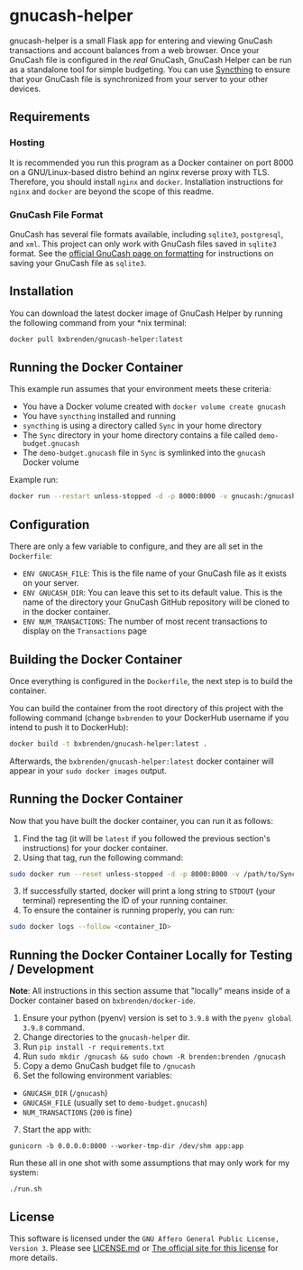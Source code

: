 # gnucash-helper

gnucash-helper is a small Flask app for entering and viewing GnuCash transactions and account balances from a web browser.
Once your GnuCash file is configured in the _real_ GnuCash, GnuCash Helper can be run as a standalone tool for simple budgeting.
You can use [Syncthing](https://syncthing.net/) to ensure that your GnuCash file is synchronized from your server to your other devices.

## Requirements
### Hosting
It is recommended you run this program as a Docker container on port 8000 on a GNU/Linux-based distro behind an nginx reverse proxy with TLS.
Therefore, you should install `nginx` and `docker`.
Installation instructions for `nginx` and `docker` are beyond the scope of this readme.

### GnuCash File Format
GnuCash has several file formats available, including `sqlite3`, `postgresql`, and `xml`.
This project can only work with GnuCash files saved in  `sqlite3` format.
See the [official GnuCash page on formatting](https://www.gnucash.org/docs/v4/C/gnucash-guide/basics-files1.html) for instructions on saving your GnuCash file as `sqlite3`.

## Installation
You can download the latest docker image of GnuCash Helper by running the following command from your \*nix terminal:
```bash
docker pull bxbrenden/gnucash-helper:latest
```

## Running the Docker Container
This example run assumes that your environment meets these criteria:
- You have a Docker volume created with `docker volume create gnucash`
- You have `syncthing` installed and running
- `syncthing` is using a directory called `Sync` in your home directory
- The `Sync` directory in your home directory contains a file called `demo-budget.gnucash`
- The `demo-budget.gnucash` file in `Sync` is symlinked into the `gnucash` Docker volume

Example run:
```bash
docker run --restart unless-stopped -d -p 8000:8000 -v gnucash:/gnucash -e GNUCASH_FILE=demo-budget.gnucash -e GNUCASH_DIR=/gnucash -e NUM_TRANSACTIONS=1000  bxbrenden/gnucash-helper:0.4.0
```

## Configuration
There are only a few variable to configure, and they are all set in the `Dockerfile`:
- `ENV GNUCASH_FILE`: This is the file name of your GnuCash file as it exists on your server.
- `ENV GNUCASH_DIR`: You can leave this set to its default value. This is the name of the directory your GnuCash GitHub repository will be cloned to in the docker container.
- `ENV NUM_TRANSACTIONS`: The number of most recent transactions to display on the `Transactions` page

## Building the Docker Container
Once everything is configured in the `Dockerfile`, the next step is to build the container.

You can build the container from the root directory of this project with the following command (change `bxbrenden` to your DockerHub username if you intend to push it to DockerHub):
```bash
docker build -t bxbrenden/gnucash-helper:latest .
```
Afterwards, the `bxbrenden/gnucash-helper:latest` docker container will appear in your `sudo docker images` output.

## Running the Docker Container
Now that you have built the docker container, you can run it as follows:
1. Find the tag (it will be `latest` if you followed the previous section's instructions) for your docker container.
2. Using that tag, run the following command:
```bash
sudo docker run --reset unless-stopped -d -p 8000:8000 -v /path/to/Syncthing/folder bxbrenden/gnucash-helper:latest
```
3. If successfully started, docker will print a long string to `STDOUT` (your terminal) representing the ID of your running container.
4. To ensure the container is running properly, you can run:
```bash
sudo docker logs --follow <container_ID>
```

## Running the Docker Container Locally for Testing / Development
**Note**: All instructions in this section assume that "locally" means inside of a Docker container based on `bxbrenden/docker-ide`.

1. Ensure your python (pyenv) version is set to `3.9.8` with the `pyenv global 3.9.8` command.
2. Change directories to the `gnucash-helper` dir.
3. Run `pip install -r requirements.txt`
4. Run `sudo mkdir /gnucash && sudo chown -R brenden:brenden /gnucash`
5. Copy a demo GnuCash budget file to `/gnucash`
6. Set the following environment variables:
  - `GNUCASH_DIR` (`/gnucash`)
  - `GNUCASH_FILE` (usually set to `demo-budget.gnucash`)
  - `NUM_TRANSACTIONS` (`200` is fine)
7. Start the app with:
```
gunicorn -b 0.0.0.0:8000 --worker-tmp-dir /dev/shm app:app
```

Run these all in one shot with some assumptions that may only work for my system:
```
./run.sh
```

## License
This software is licensed under the `GNU Affero General Public License, Version 3`. Please see [LICENSE.md](https://github.com/bxbrenden/gnucash-helper/blob/main/LICENSE.md) or [The official site for this license](https://www.gnu.org/licenses/agpl-3.0.en.html) for more details.
